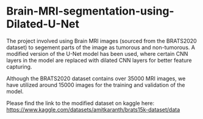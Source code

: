 # Brain-MRI-segmentation-using-Dilated-U-Net
The project involved using Brain MRI images (sourced from the BRATS2020 dataset) to segement parts of the image as tumorous and non-tumorous. A modified version of the U-Net model has been used, where certain CNN layers in the model are replaced with dilated CNN layers for better feature capturing.

Although the BRATS2020 dataset contains over 35000 MRI images, we have utilized around 15000 images for the training and validation of the model.

Please find the link to the modified dataset on kaggle here:
https://www.kaggle.com/datasets/amitkaranth/brats15k-dataset/data
